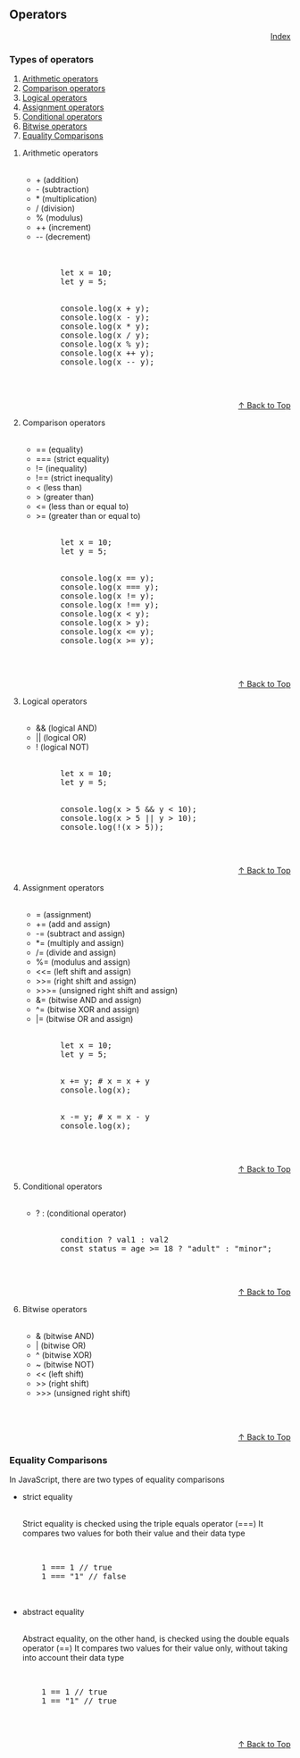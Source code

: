 <h2>Operators</h2>
<p align='right'><a href="https://github.com/nrjp/javascript">Index</a></p>

<span id="top"><h3>Types of operators</h3></span>
<ol>
 <li><a href="#Arithmetic">Arithmetic operators</a></li>
 <li><a href="#Comparison">Comparison operators</a></li>
 <li><a href="#Logical">Logical operators</a></li>
 <li><a href="#Assignment">Assignment operators</a></li>
 <li><a href="#Conditional">Conditional operators</a></li>
  <li><a href="#Bitwise">Bitwise operators</a></li>
 <li><a href="#Equality">Equality Comparisons</a></li>

</ol>
<ol>
    <span id="Arithmetic"><li>Arithmetic operators</li></span>
    <br>
    <ul>
        <li>+ (addition)</li>
        <li>- (subtraction)</li>
        <li>* (multiplication)</li>
        <li>/ (division)</li>
        <li>% (modulus)</li>
        <li>++ (increment)</li>
        <li>-- (decrement)</li>
        <br>
    </ul>
    <br>
    <pre>
        let x = 10;
        let y = 5;
        <br>
        console.log(x + y); 
        console.log(x - y); 
        console.log(x * y); 
        console.log(x / y); 
        console.log(x % y);
        console.log(x ++ y);
        console.log(x -- y);
    </pre>
    <br>
    <p align='right'><a href="#top">&#8593; Back to Top</a></p>
    <span id="Comparison"><li>Comparison  operators</li></span>
    <br>
    <ul>
        <li>== (equality)
        <li>=== (strict equality)</li>
        <li>!= (inequality)</li>
        <li>!== (strict inequality)</li>
        <li>< (less than)</li>
        <li>> (greater than)</li>
        <li><= (less than or equal to)</li>
        <li>>= (greater than or equal to)</li>
    </ul>
    <br>
    <pre>
        let x = 10;
        let y = 5;
        <br>
        console.log(x == y); 
        console.log(x === y);
        console.log(x != y); 
        console.log(x !== y); 
        console.log(x < y); 
        console.log(x > y); 
        console.log(x <= y); 
        console.log(x >= y);
    </pre>
    <br>
    <p align='right'><a href="#top">&#8593; Back to Top</a></p>
    <span id="Logical"><li>Logical  operators</li></span>
    <br>
    <ul>
        <li>&& (logical AND)</li>
        <li>|| (logical OR)</li>
        <li>! (logical NOT)</li>
    </ul>
    <br>
    <pre>
        let x = 10;
        let y = 5;
        <br>
        console.log(x > 5 && y < 10); 
        console.log(x > 5 || y > 10); 
        console.log(!(x > 5)); 
    </pre>
    <br>
    <p align='right'><a href="#top">&#8593; Back to Top</a></p>
    <span id="Assignment"><li>Assignment  operators</li></span>
    <br>
    <ul>
        <li>= (assignment)</li>
        <li>+= (add and assign)</li>
        <li>-= (subtract and assign)</li>
        <li>*= (multiply and assign)</li>
        <li>/= (divide and assign)</li>
        <li>%= (modulus and assign)</li>
        <li><<= (left shift and assign)</li>
        <li>>>= (right shift and assign)</li>
        <li>>>>= (unsigned right shift and assign)</li>
        <li>&= (bitwise AND and assign)</li>
        <li>^= (bitwise XOR and assign)</li>
        <li>|= (bitwise OR and assign)</li>
    </ul>
    <br>
    <pre>
        let x = 10;
        let y = 5;
        <br>
        x += y; # x = x + y
        console.log(x); 
        <br>
        x -= y; # x = x - y
        console.log(x); 
    </pre>
    <br>
    <p align='right'><a href="#top">&#8593; Back to Top</a></p>
    <span id="Conditional"><li>Conditional  operators</li></span>
    <br>
    <ul>
        <li>? : (conditional operator)</li>
    </ul>
    <br>
    <pre>
        condition ? val1 : val2
        const status = age >= 18 ? "adult" : "minor";
    </pre>
    <br>
    <p align='right'><a href="#top">&#8593; Back to Top</a></p>
    <span id="Bitwise"><li>Bitwise  operators</li></span>
    <br>
    <ul>
        <li>& (bitwise AND)</li>
        <li>| (bitwise OR)</li>
        <li>^ (bitwise XOR)</li>
        <li>~ (bitwise NOT)</li>
        <li><< (left shift)</li>
        <li>>> (right shift)</li>
        <li>>>> (unsigned right shift)</li>
    </ul>
    <br>
</ol>

<br />
<p align='right'><a href="#top">&#8593; Back to Top</a></p>
<span id="Equality"><h3>Equality Comparisons</h3></span>
In JavaScript, there are two types of equality comparisons<br>
<ul>
    <li>strict equality</li>
    <br>
    <p>Strict equality is checked using the triple equals operator (===)
    It compares two values for both their value and their data type</p>
    <br>
    <pre>
    1 === 1 // true
    1 === "1" // false
    </pre>
    <br>
    <li>abstract equality</li>
    <br>
    <p>Abstract equality, on the other hand, is checked using the double equals operator (==)
    It compares two values for their value only, without taking into account their data type</p>
    <br>
    <pre>
    1 == 1 // true
    1 == "1" // true
    </pre>
</ul>
<br>
    <p align='right'><a href="#top">&#8593; Back to Top</a></p>
